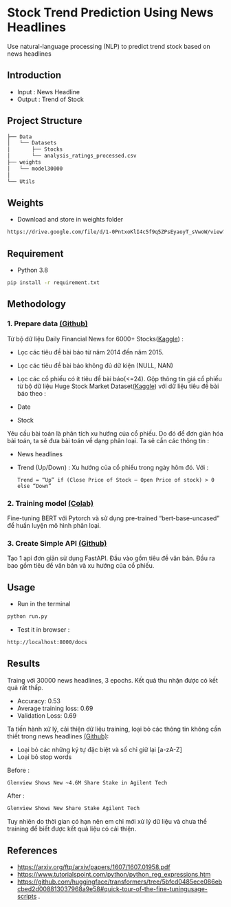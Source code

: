 
# Stock Trend Prediction Using News Headlines
Use natural-language processing (NLP) to predict trend stock based on news headlines

## Introduction
- Input : News Headline 
- Output : Trend of Stock

## Project Structure
```bash
├── Data
│   └── Datasets
│       ├── Stocks
│       └── analysis_ratings_processed.csv
├── weights
│   └── model30000
│ 
└── Utils
```

## Weights
- Download and store in weights folder
```bash
https://drive.google.com/file/d/1-0PntxoKlI4c5f9q5ZPsEyaoyT_sVwoW/view?usp=sharing
```

## Requirement
- Python 3.8
```bash
pip install -r requirement.txt
```


## Methodology

### 1. Prepare data [(Github)](https://github.com/DuyLocHoang/stocktrendprediction/blob/master/Data/prepare_data.ipynb)
Từ bộ dữ liệu Daily Financial News for 6000+ Stocks([Kaggle](https://www.kaggle.com/datasets/miguelaenlle/massive-stock-news-analysis-db-for-nlpbacktests))  :   
    
-   Lọc các tiêu đề bài báo từ năm 2014 đến năm 2015. 
-   Lọc các tiêu đề bài báo không đủ dữ kiện (NULL, NAN)
-   Lọc các cổ phiếu có ít tiêu đề bài báo(<=24).
Gộp thông tin giá cổ phiếu từ bộ dữ liệu Huge Stock Market Dataset([Kaggle](https://www.kaggle.com/datasets/borismarjanovic/price-volume-data-for-all-us-stocks-etfs)) với dữ liệu tiêu đề bài báo theo : 

-   Date
-   Stock



Yêu cầu bài toán là phân tích xu hướng của cổ phiếu. Do đó để đơn giản hóa bài toán, ta sẽ đưa bài toán về dạng phân loại. Ta sẽ cần các thông tin :

-   News headlines
-   Trend (Up/Down) : Xu hướng của cổ phiếu trong ngày hôm đó. Với :

        Trend = “Up” if (Close Price of Stock – Open Price of stock) > 0 else “Down”

### 2. Training model [(Colab)](https://colab.research.google.com/drive/1gfu4gA9XeqTKWVjxvCsKVZdMJinoFvto?usp=sharing)

Fine-tuning BERT với Pytorch và sử dụng pre-trained “bert-base-uncased” để huấn luyện mô hình phân loại.

### 3. Create Simple API [(Github)](https://github.com/DuyLocHoang/stocktrendprediction/blob/master/run.py)
Tạo 1 api đơn giản sử dụng FastAPI. Đầu vào gồm tiêu đề văn bản. Đầu ra bao gồm tiêu đề văn bản và xu hướng của cổ phiếu.

## Usage
- Run in the terminal
```bash
python run.py
```
- Test it in browser :
```bash
http://localhost:8000/docs
```

## Results
Traing với 30000 news headlines, 3 epochs. Kết quả thu nhận được có kết quả rất thấp.
- Accuracy: 0.53
- Average training loss: 0.69
- Validation Loss: 0.69


Ta tiến hành xử lý, cải thiện dữ liệu training, loại bỏ các thông tin không cần thiết trong news headlines [(Github)](https://github.com/DuyLocHoang/stocktrendprediction/blob/master/Data/prepare_data_2.py):
- Loại bỏ các những ký tự đặc biệt và số chỉ giữ lại [a-zA-Z]
- Loại bỏ stop words

Before :
```bash
Glenview Shows New ~4.6M Share Stake in Agilent Tech
```
After :
```bash
Glenview Shows New Share Stake Agilent Tech
```


Tuy nhiên do thời gian có hạn nên em chỉ mới xử lý dữ liệu và chưa thể training để biết được kết quả liệu có cải thiện.

## References
- https://arxiv.org/ftp/arxiv/papers/1607/1607.01958.pdf
- https://www.tutorialspoint.com/python/python_reg_expressions.htm
- https://github.com/huggingface/transformers/tree/5bfcd0485ece086ebcbed2d008813037968a9e58#quick-tour-of-the-fine-tuningusage-scripts
.
